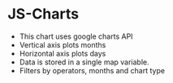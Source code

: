 # JS-Charts
* This chart uses google charts API
* Vertical axis plots months
* Horizontal axis plots days
* Data is stored in a single map variable.
* Filters by operators, months and chart type